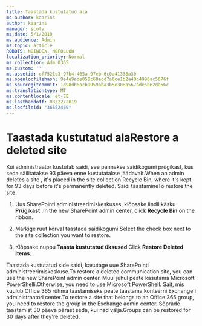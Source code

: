 ```yaml
---
title: Taastada kustutatud ala
ms.author: kaarins
author: kaarins
manager: scotv
ms.date: 5/1/2018
ms.audience: Admin
ms.topic: article
ROBOTS: NOINDEX, NOFOLLOW
localization_priority: Normal
ms.collection: Adm_O365
ms.custom: ''
ms.assetid: cf7521c3-97b4-465a-97eb-6c0a41338a30
ms.openlocfilehash: 9e4e9ade058c60ecd7a6ce1b2a40c4996ac5676f
ms.sourcegitcommit: 1d98db8acb9959aba3b5e308a567ade6b62da56c
ms.translationtype: MT
ms.contentlocale: et-EE
ms.lasthandoff: 08/22/2019
ms.locfileid: "36552460"
---
```

# <a name="restore-a-deleted-site"></a><span data-ttu-id="bff2a-102">Taastada kustutatud ala</span><span class="sxs-lookup"><span data-stu-id="bff2a-102">Restore a deleted site</span></span>

<span data-ttu-id="bff2a-103">Kui administraator kustutab saidi, see pannakse saidikogumi prügikast, kus seda säilitatakse 93 päeva enne kustutatakse jäädavalt.</span><span class="sxs-lookup"><span data-stu-id="bff2a-103">When an admin deletes a site , it's placed in the site collection Recycle Bin, where it's kept for 93 days before it's permanently deleted.</span></span> <span data-ttu-id="bff2a-104">Saidi taastamine</span><span class="sxs-lookup"><span data-stu-id="bff2a-104">To restore the site:</span></span>
  
1. <span data-ttu-id="bff2a-105">Uus SharePointi administreerimiskeskuses, klõpsake lindil käsku **Prügikast** .</span><span class="sxs-lookup"><span data-stu-id="bff2a-105">In the new SharePoint admin center, click **Recycle Bin** on the ribbon.</span></span> 
    
2. <span data-ttu-id="bff2a-106">Märkige ruut kõrval taastada saidikogumi.</span><span class="sxs-lookup"><span data-stu-id="bff2a-106">Select the check box next to the site collection you want to restore.</span></span>
    
3. <span data-ttu-id="bff2a-107">Klõpsake nuppu **Taasta kustutatud üksused**.</span><span class="sxs-lookup"><span data-stu-id="bff2a-107">Click **Restore Deleted Items**.</span></span>
    
<span data-ttu-id="bff2a-108">Taastada kustutatud side saidi, kasutage uue SharePointi administreerimiskeskuse.</span><span class="sxs-lookup"><span data-stu-id="bff2a-108">To restore a deleted communication site, you can use the new SharePoint admin center.</span></span> <span data-ttu-id="bff2a-109">Muul juhul peate kasutama Microsoft PowerShelli.</span><span class="sxs-lookup"><span data-stu-id="bff2a-109">Otherwise, you need to use Microsoft PowerShell.</span></span> <span data-ttu-id="bff2a-110">Sait, mis kuulub Office 365 rühma taastamiseks peate taastama kontserni Exchange'i administraatori center.</span><span class="sxs-lookup"><span data-stu-id="bff2a-110">To restore a site that belongs to an Office 365 group, you need to restore the group in the Exchange admin center.</span></span> <span data-ttu-id="bff2a-111">Sõprade taastamist 30 päeva pärast seda, kui nad välja.</span><span class="sxs-lookup"><span data-stu-id="bff2a-111">Groups can be restored for 30 days after they're deleted.</span></span>
  


